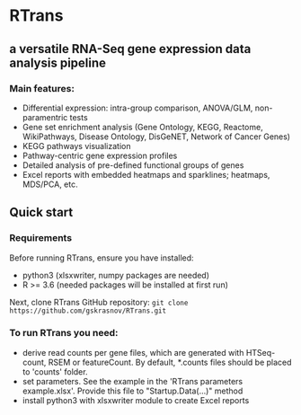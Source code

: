 # RTrans
## a versatile RNA-Seq gene expression data analysis pipeline

### Main features:
   - Differential expression: intra-group comparison, ANOVA/GLM, non-paramentric tests
   - Gene set enrichment analysis (Gene Ontology, KEGG, Reactome, WikiPathways, Disease Ontology, DisGeNET, Network of Cancer Genes)
   - KEGG pathways visualization
   - Pathway-centric gene expression profiles
   - Detailed analysis of pre-defined functional groups of genes
   - Excel reports with embedded heatmaps and sparklines; heatmaps, MDS/PCA, etc.

## Quick start
### Requirements

Before running RTrans, ensure you have installed:
   - python3 (xlsxwriter, numpy packages are needed)
   - R >= 3.6 (needed packages will be installed at first run)

Next, clone RTrans GitHub repository:
`
git clone https://github.com/gskrasnov/RTrans.git
`


###  To run RTrans you need:
   - derive read counts per gene files, which are generated with HTSeq-count, RSEM or featureCount. By default, *.counts files should be placed to 'counts' folder.
   - set parameters. See the example in the 'RTrans parameters example.xlsx'. Provide this file to "Startup.Data(...)" method
   - install python3 with xlsxwriter module to create Excel reports


